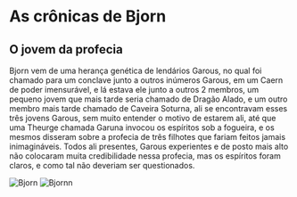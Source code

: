 <!DOCTYPE html>
<html>
    <head>
        <title>As crônicas de Bjorn</title>
    </head>
    <body>
        <h1>As crônicas de Bjorn</h1>
        <h2>O jovem da profecia</h2>
        <p>Bjorn vem de uma herança genética de lendários Garous, no qual foi chamado para um conclave junto a outros inúmeros Garous, em um Caern de poder imensurável, e lá estava ele junto a outros 2 membros, um pequeno jovem que mais tarde seria chamado de Dragão Alado, e um outro membro mais tarde chamado de Caveira Soturna, ali se encontravam esses três jovens Garous, sem muito entender o motivo de estarem ali, até que uma Theurge chamada Garuna invocou os espíritos sob a fogueira, e os mesmos disseram sobre a profecia de três filhotes que fariam feitos jamais inimagináveis. Todos ali presentes, Garous experientes e de posto mais alto não colocaram muita credibilidade nessa profecia, mas os espíritos foram claros, e como tal não deveriam ser questionados.</p>
        <img src="https://i.pinimg.com/564x/6e/bd/d0/6ebdd0a751650eee2b9d2110892ea9bf.jpg" alt="Bjorn">
        <img src="https://i.pinimg.com/originals/7f/9b/52/7f9b524cfcba104b809be1bb3d320252.jpg" alt="Bjornn">
    </body>
</html>
